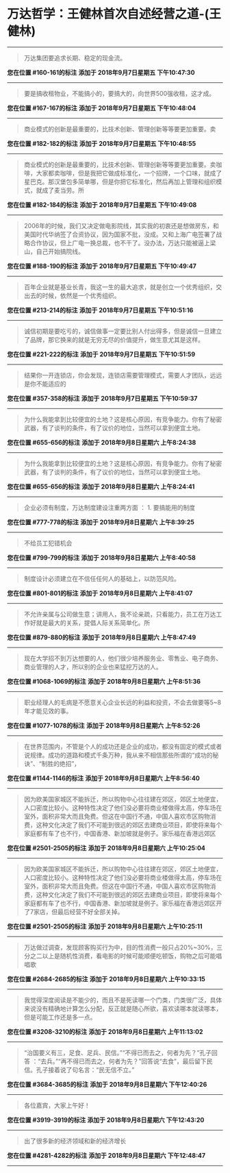 # 万达哲学：王健林首次自述经营之道-(王健林)

---

> 万达集团要追求长期、稳定的现金流。

**您在位置 #160-161的标注** **添加于 2018年9月7日星期五 下午10:47:30**

---

> 要是搞收租物业，不能搞小的，要搞大的，向世界500强收租，这才成。

**您在位置 #167-167的标注** **添加于 2018年9月7日星期五 下午10:48:04**

---

> 商业模式的创新是最重要的，比技术创新、管理创新等等要更加重要。卖

**您在位置 #182-182的标注** **添加于 2018年9月7日星期五 下午10:48:55**

---

> 商业模式的创新是最重要的，比技术创新、管理创新等等要更加重要。卖咖啡，大家都卖咖啡，但是我把它做成标准化，一个招牌，一个口味，就成了星巴克。那汉堡包多简单哪，但是你把它标准化，然后再加上管理和组织模式，就成了麦当劳。所

**您在位置 #182-184的标注** **添加于 2018年9月7日星期五 下午10:49:08**

---

> 2006年的时候，我们又决定做电影院线，其实我的初衷还是想做房东，和美国时代华纳签了合资协议，因为国家不批，没成。又和上海广电签署了战略合作协议，但上广电一换总裁，也不干了。没办法，万达只能被逼上梁山，自己开始搞院线。

**您在位置 #188-190的标注** **添加于 2018年9月7日星期五 下午10:49:47**

---

> 百年企业就是基业长青，我这一生的最大追求，就是创立一个优秀组织，交出去的时候，依然是一个优秀组织。

**您在位置 #213-214的标注** **添加于 2018年9月7日星期五 下午10:51:16**

---

> 诚信初期是要吃亏的，诚信做事一定要比别人付出得多，但是诚信一旦建立了品牌，那它换来的就是无穷无尽的价值提升，做生意尤其是这样。

**您在位置 #221-222的标注** **添加于 2018年9月7日星期五 下午10:51:59**

---

> 结果你一开连锁店，你会发现，连锁店需要管理模式，需要人才团队，远远是你不能适应的

**您在位置 #357-358的标注** **添加于 2018年9月7日星期五 下午10:59:37**

---

> 为什么我能拿到比较便宜的土地？这是核心原因，有竞争能力。你有了秘密武器，有了谈判的条件，有了议价的地位，当然可以拿到便宜土地。

**您在位置 #655-656的标注** **添加于 2018年9月8日星期六 上午8:24:38**

---

> 为什么我能拿到比较便宜的土地？这是核心原因，有竞争能力。你有了秘密武器，有了谈判的条件，有了议价的地位，当然可以拿到便宜土地。

**您在位置 #655-656的标注** **添加于 2018年9月8日星期六 上午8:24:41**

---

> 企业必须有制度，万达制度建设注重两方面 ： 1. 要搞能用的制度

**您在位置 #777-778的标注** **添加于 2018年9月8日星期六 上午8:39:25**

---

> 不给员工犯错机会

**您在位置 #799-799的标注** **添加于 2018年9月8日星期六 上午8:40:58**

---

> 制度设计必须建立在不信任任何人的基础上，以防范风险。

**您在位置 #801-801的标注** **添加于 2018年9月8日星期六 上午8:41:07**

---

> 不允许亲属与公司做生意；讲用人，我不论亲疏，只看能力，员工在万达工作好就是最大的关系，提倡人际关系简单化。所

**您在位置 #879-880的标注** **添加于 2018年9月8日星期六 上午8:47:49**

---

> 现在大学招不到万达想要的人，他们很少培养服务业、零售业、电子商务、商业管理的人才，所以别的企业也来猛挖万达的人。

**您在位置 #1068-1069的标注** **添加于 2018年9月8日星期六 上午8:51:36**

---

> 职业经理人的毛病是不愿意关心企业长远的利益和投资，不会去做要等5~8年才能见效的事。

**您在位置 #1077-1078的标注** **添加于 2018年9月8日星期六 上午8:52:26**

---

> 在世界范围内，不管是个人的成功还是企业的成功，都没有固定的模式或者说规律。成功的道路和模式千条万种，我从来不相信那些所谓的“成功的秘诀”、“制胜的绝招”，

**您在位置 #1144-1146的标注** **添加于 2018年9月8日星期六 上午8:56:40**

---

> 因为欧美国家城区不能拆迁，所以购物中心往往建在郊区，郊区土地便宜，人口密度比较小。这种特性决定了他们没必要将商业楼做得太高，停车场在室外，面积非常大而且免费。但这在中国行不通，中国人喜欢市区购物消费，这种文化决定了我们不可能到很远的郊区去建商业项目，即使将来每个家庭都有车了也不行，中国香港、新加坡就是例子。家乐福在香港远郊区

**您在位置 #2501-2505的标注** **添加于 2018年9月8日星期六 上午10:25:04**

---

> 因为欧美国家城区不能拆迁，所以购物中心往往建在郊区，郊区土地便宜，人口密度比较小。这种特性决定了他们没必要将商业楼做得太高，停车场在室外，面积非常大而且免费。但这在中国行不通，中国人喜欢市区购物消费，这种文化决定了我们不可能到很远的郊区去建商业项目，即使将来每个家庭都有车了也不行，中国香港、新加坡就是例子。家乐福在香港远郊区开了7家店，但最后经营不好全部关掉。

**您在位置 #2501-2505的标注** **添加于 2018年9月8日星期六 上午10:25:11**

---

> 万达做过调查，发现顾客购买行为中，目的性消费一般只占20%~30%，三分之二以上是随机性消费，看电影的时候可能顺便吃顿饭，购物之后可能唱唱歌

**您在位置 #2684-2685的标注** **添加于 2018年9月8日星期六 上午10:33:15**

---

> 我觉得深度阅读是不能少的，而且不是死读哪一个门类，门类很广泛，具体来说没有精确地计算怎么分配，反正就是随心所欲，喜欢读哪本就读哪本，但是可能工作还是多一点。

**您在位置 #3208-3210的标注** **添加于 2018年9月8日星期六 上午11:13:02**

---

> “治国要义有三，足食、足兵、民信。”“不得已而去之，何者为先？”孔子回答 ：“去兵。”“再不得已而去之，何者为先？”回答说“去食”，最后留下民信。孔子接着说了句名言：“民无信不立。”

**您在位置 #3684-3685的标注** **添加于 2018年9月8日星期六 下午12:40:26**

---

> 各位嘉宾，大家上午好！

**您在位置 #3919-3919的标注** **添加于 2018年9月8日星期六 下午12:43:20**

---

> 出了很多新的经济领域和新的经济增长

**您在位置 #4281-4282的标注** **添加于 2018年9月8日星期六 下午12:48:47**

---

